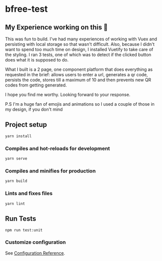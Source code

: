 # bfree-test

## My Experience working on this 🤔
This was fun to build. I've had many experiences of working with Vuex and persisting with local storage so that wasn't difficult. Also, because I didn't want to spend too much time on design, I installed Vuetify to take care of the styling. I ran 3 tests, one of which was to detect if the clicked button does what it is supposed to do.

What I built is a 2 page, one component platform that does everything as requested in the brief: allows users to enter a url, generates a qr code, persists the code, stores till a maximum of 10 and then prevents new QR codes from getting generated. 

I hope you find me worthy. Looking forward to your response.

P.S I'm a huge fan of emojis and animations so I used a couple of those in my design, if you don't mind

## Project setup
```
yarn install
```

### Compiles and hot-reloads for development
```
yarn serve
```

### Compiles and minifies for production
```
yarn build
```

### Lints and fixes files
```
yarn lint
```

## Run Tests
```
npm run test:unit
```
### Customize configuration
See [Configuration Reference](https://cli.vuejs.org/config/).
